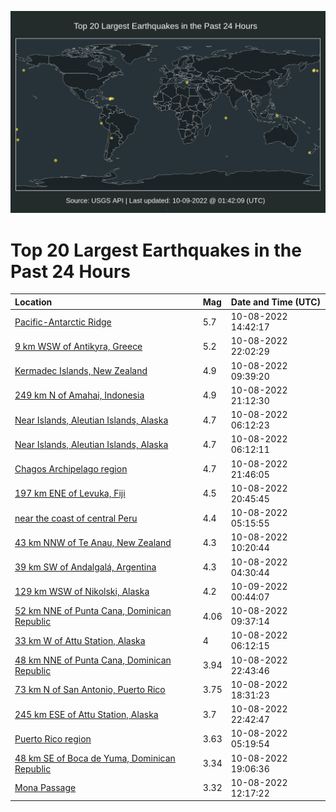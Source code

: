 ![Map](./map.png)

# Top 20 Largest Earthquakes in the Past 24 Hours

| Location | Mag | Date and Time (UTC) |
|:---|:---|:---|
| [Pacific-Antarctic Ridge](https://earthquake.usgs.gov/earthquakes/eventpage/us6000is3u) | 5.7 | 10-08-2022 14:42:17 |
| [9 km WSW of Antikyra, Greece](https://earthquake.usgs.gov/earthquakes/eventpage/us6000is5j) | 5.2 | 10-08-2022 22:02:29 |
| [Kermadec Islands, New Zealand](https://earthquake.usgs.gov/earthquakes/eventpage/us6000is2x) | 4.9 | 10-08-2022 09:39:20 |
| [249 km N of Amahai, Indonesia](https://earthquake.usgs.gov/earthquakes/eventpage/us6000is50) | 4.9 | 10-08-2022 21:12:30 |
| [Near Islands, Aleutian Islands, Alaska](https://earthquake.usgs.gov/earthquakes/eventpage/us6000is1m) | 4.7 | 10-08-2022 06:12:23 |
| [Near Islands, Aleutian Islands, Alaska](https://earthquake.usgs.gov/earthquakes/eventpage/us6000is1g) | 4.7 | 10-08-2022 06:12:11 |
| [Chagos Archipelago region](https://earthquake.usgs.gov/earthquakes/eventpage/us6000is5e) | 4.7 | 10-08-2022 21:46:05 |
| [197 km ENE of Levuka, Fiji](https://earthquake.usgs.gov/earthquakes/eventpage/us6000is4x) | 4.5 | 10-08-2022 20:45:45 |
| [near the coast of central Peru](https://earthquake.usgs.gov/earthquakes/eventpage/us6000is17) | 4.4 | 10-08-2022 05:15:55 |
| [43 km NNW of Te Anau, New Zealand](https://earthquake.usgs.gov/earthquakes/eventpage/us6000is34) | 4.3 | 10-08-2022 10:20:44 |
| [39 km SW of Andalgalá, Argentina](https://earthquake.usgs.gov/earthquakes/eventpage/us6000is0s) | 4.3 | 10-08-2022 04:30:44 |
| [129 km WSW of Nikolski, Alaska](https://earthquake.usgs.gov/earthquakes/eventpage/us6000is69) | 4.2 | 10-09-2022 00:44:07 |
| [52 km NNE of Punta Cana, Dominican Republic](https://earthquake.usgs.gov/earthquakes/eventpage/pr2022281001) | 4.06 | 10-08-2022 09:37:14 |
| [33 km W of Attu Station, Alaska](https://earthquake.usgs.gov/earthquakes/eventpage/ak022cwtnx2t) | 4 | 10-08-2022 06:12:15 |
| [48 km NNE of Punta Cana, Dominican Republic](https://earthquake.usgs.gov/earthquakes/eventpage/pr2022281003) | 3.94 | 10-08-2022 22:43:46 |
| [73 km N of San Antonio, Puerto Rico](https://earthquake.usgs.gov/earthquakes/eventpage/pr2022281002) | 3.75 | 10-08-2022 18:31:23 |
| [245 km ESE of Attu Station, Alaska](https://earthquake.usgs.gov/earthquakes/eventpage/us6000is61) | 3.7 | 10-08-2022 22:42:47 |
| [Puerto Rico region](https://earthquake.usgs.gov/earthquakes/eventpage/pr2022281000) | 3.63 | 10-08-2022 05:19:54 |
| [48 km SE of Boca de Yuma, Dominican Republic](https://earthquake.usgs.gov/earthquakes/eventpage/pr71375648) | 3.34 | 10-08-2022 19:06:36 |
| [Mona Passage](https://earthquake.usgs.gov/earthquakes/eventpage/pr71375613) | 3.32 | 10-08-2022 12:17:22 |
